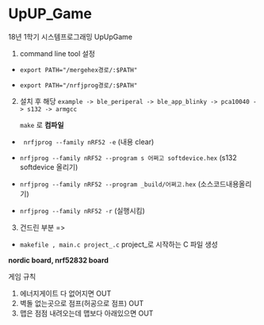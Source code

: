 # UpUP_Game
18년 1학기 시스템프로그래밍 UpUpGame


1. command line tool 설정

* `export PATH="/mergehex경로/:$PATH"`

* `export PATH="/nrfjprog경로/:$PATH"`


2. 설치 후 해당 
   ` example -> ble_periperal -> ble_app_blinky -> pca10040 -> s132 -> armgcc `
   
   `make` 로 **컴파일**
   
* ` nrfjprog --family nRF52 -e` (내용 clear)
 
*  `nrfjprog --family nRF52 --program s 어쩌고 softdevice.hex` (s132 softdevice 올리기)

*  `nrfjprog --family nRF52 --program _build/어쩌고.hex` (소스코드내용올리기)

*   `nrfjprog --family nRF52 -r` (실행시킴)
  
3. 건드린 부분 => 
* `makefile , main.c project_.c` project_로 시작하는 C 파일 생성


**nordic board, nrf52832 board**

게임 규칙 
1. 에너지게이트 다 없어지면 OUT
2. 벽돌 없는곳으로 점프(허공으로 점프) OUT
3. 맵은 점점 내려오는데 맵보다 아래있으면 OUT
